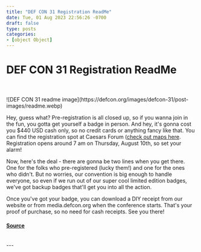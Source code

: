 ```yaml
---
title: "DEF CON 31 Registration ReadMe"
date: Tue, 01 Aug 2023 22:56:26 -0700
draft: false
type: posts
categories: 
- [object Object]
---
```

# DEF CON 31 Registration ReadMe

<br/>

<br/>
![DEF CON 31 readme image](https://defcon.org/images/defcon-31/post-images/readme.webp)  

Hey, guess what? Pre-registration is all closed up, so if you wanna join in the fun, you gotta get yourself a badge in person. And hey, it's gonna cost you $440 USD cash only, so no credit cards or anything fancy like that. You can find the registration spot at Caesars Forum ([check out maps here](https://defcon.org/html/defcon-31/dc-31-venue.html). Registration opens around 7 am on Thursday, August 10th, so set your alarm!  
  
Now, here's the deal - there are gonna be two lines when you get there. One for the folks who pre-registered (lucky them!) and one for the ones who didn't. But no worries, our convention is big enough to handle everyone, so even if we run out of our super cool limited edition badges, we've got backup badges that'll get you into all the action.  
  
Once you've got your badge, you can download a DIY receipt from our website or from media.defcon.org when the conference starts. That's your proof of purchase, so no need for cash receipts. See you there!

#### [Source](https://defcon.org/html/defcon-31/dc-31-news.html#dc-31-reg)

<br/>
---
